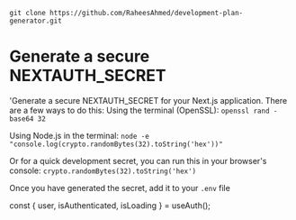 ```
git clone https://github.com/RaheesAhmed/development-plan-generator.git

```

# Generate a secure NEXTAUTH_SECRET

'Generate a secure NEXTAUTH_SECRET for your Next.js application. There are a few ways to do this:
Using the terminal (OpenSSL):
`openssl rand -base64 32`

Using Node.js in the terminal:
`node -e "console.log(crypto.randomBytes(32).toString('hex'))"`

Or for a quick development secret, you can run this in your browser's console:
`crypto.randomBytes(32).toString('hex')`

Once you have generated the secret, add it to your `.env` file

const { user, isAuthenticated, isLoading } = useAuth();
